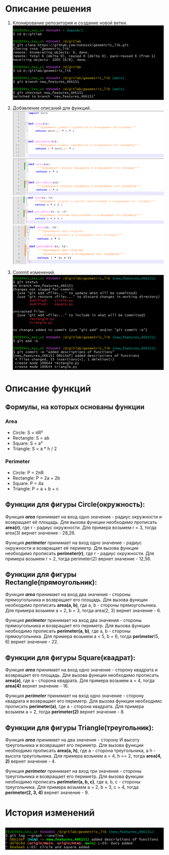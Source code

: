 # Описание решения

1.	Клонирование репозитория и создание новой ветки.
    ![rep_clone](..\images\clone_and_switch.png)

2.	Добавление описаний для функций.
    ![add_discription_circle](..\images\circle_description.png)
    ![add_discription_square](..\images\square_description.png)
    ![add_discription_triangle](..\images\triangle_description.png)
    ![add_discription_rectangle](..\images\rectangle_description.png)

3.	Commit изменений.
    ![commit](..\images\commit.png)


# Описание функций

## Формулы, на которых основаны функции
### Area
- Circle: S = πR²
- Rectangle: S = ab
- Square: S = a²
- Triangle: S = a * h / 2

### Perimeter
- Circle: P = 2πR
- Rectangle: P = 2a + 2b
- Square: P = 4a
- Triangle: P = a + b + c

## Функции для фигуры Circle(окружность):

Функция ***area*** принимает на вход одно значение - радиус окружности и возвращает её площадь. Для вызова функции необходимо прописать **area(r)**, где r - радиус окружности. Для примера возьмем r = 3, тогда area(3) вернет значение - 28,26.

Функция ***perimeter*** принимает на вход одно значение - радиус окружности и возвращает её периметр. Для вызова функции необходимо прописать **perimeter(r)**, где r - радиус окружности. Для примера возьмем r = 2, тогда perimeter(2) вернет значение - 12,56.


## Функции для фигуры Rectangle(прямоугольник):

Функция ***area*** принимает на вход два значения - стороны прямоугольника и возвращает его площадь. Для вызова функции необходимо прописать **area(a, b)**, где a, b - стороны прямоугольника. Для примера возьмем a = 2, b = 3, тогда area(2, 3) вернет значение - 6.

Функция ***perimeter*** принимает на вход два значения - стороны прямоугольника и возвращает его периметр. Для вызова функции необходимо прописать **perimeter(a, b)**, где a, b - стороны прямоугольника. Для примера возьмем a = 5, b = 6, тогда **perimeter**(5, 6) вернет значение - 22.


## Функции для фигуры Square(квадрат):

Функция ***area*** принимает на вход одно значение - сторону квадрата и возвращает его площадь. Для вызова функции необходимо прописать **area(a)**, где a - сторона квадрата. Для примера возьмем a = 4, тогда **area(4)** вернет значение - 16.

Функция ***perimeter*** принимает на вход одно значение - сторону квадрата и возвращает его периметр. Для вызова функции необходимо прописать **perimeter(a)**, где a - сторона квадрата. Для примера возьмем a = 2, тогда **perimeter(2)** вернет значение - 8.


## Функции для фигуры Triangle(треугольник):

Функция ***area*** принимает на два значения - сторону И высоту треугольника и возвращает его периметр. Для вызова функции необходимо прописать **area(a, h)**, где a - сторона треугольника, а h - высота треугольника. Для примера возьмем a = 4, h == 2, тогда **area(4, 2)** вернет значение - 4.

Функция ***perimeter*** принимает на вход три значения - стороны треугольника и возвращает его периметр. Для вызова функции необходимо прописать **perimeter(a, b, c)**, где a, b, c - стороны треугольника. Для примера возьмем a = 2, b = 3, c = 4, тогда **perimeter(2, 3, 4)** вернет значение - 9.


# История изменений

## ![graph](..\images\graph.png)
